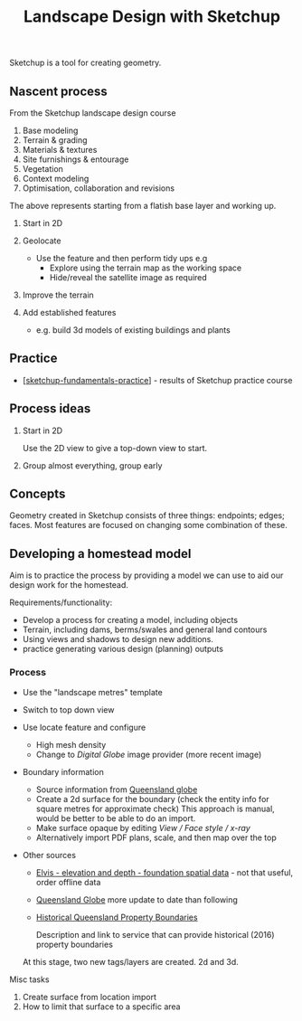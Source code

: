 ﻿---
backlinks:
- title: Using Sketchup
  url: /sense/landscape-garden/using-sketchup.html
tags: sense, landscape, garden, sketchup
title: Landscape Design with Sketchup
type: note
---
Sketchup is a tool for creating geometry.

## Nascent process

From the Sketchup landscape design course

1. Base modeling 
2. Terrain & grading 
3. Materials & textures 
4. Site furnishings & entourage 
5. Vegetation 
6. Context modeling
7. Optimisation, collaboration and revisions

The above represents starting from a flatish base layer and working up.

1. Start in 2D
2. Geolocate 
    - Use the feature and then perform tidy ups e.g 
      - Explore using the terrain map as the working space 
      - Hide/reveal the satellite image as required
3. Improve the terrain 
4. Add established features 

    - e.g. build 3d models of existing buildings and plants

## Practice

- [[sketchup-fundamentals-practice]] - results of Sketchup practice course

## Process ideas

1. Start in 2D

    Use the 2D view to give a top-down view to start.

2. Group almost everything, group early

## Concepts

Geometry created in Sketchup consists of three things: endpoints; edges; faces. Most features are focused on changing some combination of these.

## Developing a homestead model

Aim is to practice the process by providing a model we can use to aid our design work for the homestead.

Requirements/functionality:

- Develop a process for creating a model, including objects
- Terrain, including dams, berms/swales and general land contours 
- Using views and shadows to design new additions.
- practice generating various design (planning) outputs

### Process

- Use the "landscape metres" template
- Switch to top down view
- Use locate feature and configure 
  - High mesh density 
  - Change to _Digital Globe_ image provider (more recent image)
- Boundary information 
  - Source information from [Queensland globe](https://qldglobe.information.qld.gov.au/)
  - Create a 2d surface for the boundary (check the entity info for square metres for approximate check)
    This approach is manual, would be better to be able to do an import.
  - Make surface opaque by editing _View / Face style / x-ray_ 
  - Alternatively import PDF plans, scale, and then map over the top
- Other sources
    - [Elvis - elevation and depth - foundation spatial data](https://elevation.fsdf.org.au/) - not that useful, order offline data 
    - [Queensland Globe](https://qldglobe.information.qld.gov.au/) more update to date than following
    - [Historical Queensland Property Boundaries](https://eatlas.org.au/content/qld-dnrm-property-boundaries)

        Description and link to service that can provide historical (2016) property boundaries

  At this stage, two new tags/layers are created. 2d and 3d.


Misc tasks

1. Create surface from location import
2. How to limit that surface to a specific area



[//begin]: # "Autogenerated link references for markdown compatibility"
[sketchup-fundamentals-practice]: sketchup-fundamentals-practice "Sketchup Fundamentals and Practice"
[//end]: # "Autogenerated link references"
